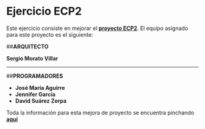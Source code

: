 # Ejercicio ECP2

Este ejercicio consiste en mejorar el **[proyecto ECP2](https://github.com/miw-upm/SPAI/wiki/Ecp2)**. El equipo asignado para este proyecto es el siguiente:

##**ARQUITECTO**

**Sergio Morato Villar**

***

##**PROGRAMADORES**

* **José María Aguirre**
* **Jennifer García**
* **David Suárez Zerpa**

Toda la información para esta mejora de proyecto se encuentra pinchando **[aquí](https://github.com/sermo7/SpaiEcp2SergioMorato/wiki)**


